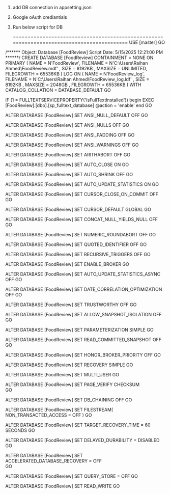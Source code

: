 1. add DB connection in appsetting.json
2. Google oAuth crediantials
3. Run below script for DB


   ==========================================================================================
   USE [master]
GO

/****** Object:  Database [FoodReview]    Script Date: 5/15/2025 12:21:00 PM ******/
CREATE DATABASE [FoodReview]
 CONTAINMENT = NONE
 ON  PRIMARY 
( NAME = N'FoodReview', FILENAME = N'C:\Users\Raihan Ahmed\FoodReview.mdf' , SIZE = 8192KB , MAXSIZE = UNLIMITED, FILEGROWTH = 65536KB )
 LOG ON 
( NAME = N'FoodReview_log', FILENAME = N'C:\Users\Raihan Ahmed\FoodReview_log.ldf' , SIZE = 8192KB , MAXSIZE = 2048GB , FILEGROWTH = 65536KB )
 WITH CATALOG_COLLATION = DATABASE_DEFAULT
GO

IF (1 = FULLTEXTSERVICEPROPERTY('IsFullTextInstalled'))
begin
EXEC [FoodReview].[dbo].[sp_fulltext_database] @action = 'enable'
end
GO

ALTER DATABASE [FoodReview] SET ANSI_NULL_DEFAULT OFF 
GO

ALTER DATABASE [FoodReview] SET ANSI_NULLS OFF 
GO

ALTER DATABASE [FoodReview] SET ANSI_PADDING OFF 
GO

ALTER DATABASE [FoodReview] SET ANSI_WARNINGS OFF 
GO

ALTER DATABASE [FoodReview] SET ARITHABORT OFF 
GO

ALTER DATABASE [FoodReview] SET AUTO_CLOSE ON 
GO

ALTER DATABASE [FoodReview] SET AUTO_SHRINK OFF 
GO

ALTER DATABASE [FoodReview] SET AUTO_UPDATE_STATISTICS ON 
GO

ALTER DATABASE [FoodReview] SET CURSOR_CLOSE_ON_COMMIT OFF 
GO

ALTER DATABASE [FoodReview] SET CURSOR_DEFAULT  GLOBAL 
GO

ALTER DATABASE [FoodReview] SET CONCAT_NULL_YIELDS_NULL OFF 
GO

ALTER DATABASE [FoodReview] SET NUMERIC_ROUNDABORT OFF 
GO

ALTER DATABASE [FoodReview] SET QUOTED_IDENTIFIER OFF 
GO

ALTER DATABASE [FoodReview] SET RECURSIVE_TRIGGERS OFF 
GO

ALTER DATABASE [FoodReview] SET  ENABLE_BROKER 
GO

ALTER DATABASE [FoodReview] SET AUTO_UPDATE_STATISTICS_ASYNC OFF 
GO

ALTER DATABASE [FoodReview] SET DATE_CORRELATION_OPTIMIZATION OFF 
GO

ALTER DATABASE [FoodReview] SET TRUSTWORTHY OFF 
GO

ALTER DATABASE [FoodReview] SET ALLOW_SNAPSHOT_ISOLATION OFF 
GO

ALTER DATABASE [FoodReview] SET PARAMETERIZATION SIMPLE 
GO

ALTER DATABASE [FoodReview] SET READ_COMMITTED_SNAPSHOT OFF 
GO

ALTER DATABASE [FoodReview] SET HONOR_BROKER_PRIORITY OFF 
GO

ALTER DATABASE [FoodReview] SET RECOVERY SIMPLE 
GO

ALTER DATABASE [FoodReview] SET  MULTI_USER 
GO

ALTER DATABASE [FoodReview] SET PAGE_VERIFY CHECKSUM  
GO

ALTER DATABASE [FoodReview] SET DB_CHAINING OFF 
GO

ALTER DATABASE [FoodReview] SET FILESTREAM( NON_TRANSACTED_ACCESS = OFF ) 
GO

ALTER DATABASE [FoodReview] SET TARGET_RECOVERY_TIME = 60 SECONDS 
GO

ALTER DATABASE [FoodReview] SET DELAYED_DURABILITY = DISABLED 
GO

ALTER DATABASE [FoodReview] SET ACCELERATED_DATABASE_RECOVERY = OFF  
GO

ALTER DATABASE [FoodReview] SET QUERY_STORE = OFF
GO

ALTER DATABASE [FoodReview] SET  READ_WRITE 
GO


